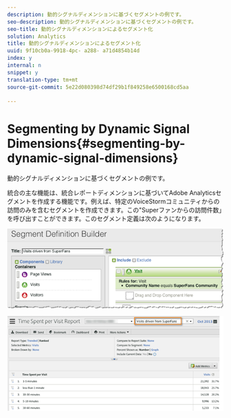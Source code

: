 ```yaml
---
description: 動的シグナルディメンションに基づくセグメントの例です。
seo-description: 動的シグナルディメンションに基づくセグメントの例です。
seo-title: 動的シグナルディメンションによるセグメント化
solution: Analytics
title: 動的シグナルディメンションによるセグメント化
uuid: 9f10cb0a-9918-4pc- a288- a71d4854b14d
index: y
internal: n
snippet: y
translation-type: tm+mt
source-git-commit: 5e22d080398d74df29b1f849258e6500168cd5aa

---
```



# Segmenting by Dynamic Signal Dimensions{#segmenting-by-dynamic-signal-dimensions}

動的シグナルディメンションに基づくセグメントの例です。

統合の主な機能は、統合レポートディメンションに基づいてAdobe Analyticsセグメントを作成する機能です。例えば、特定のVoiceStormコミュニティからの訪問のみを含むセグメントを作成できます。この"Superファンからの訪問件数」を呼び出すことができます。このセグメント定義は次のようになります。

![](assets/segment1.png)

![](assets/segment2.png)

